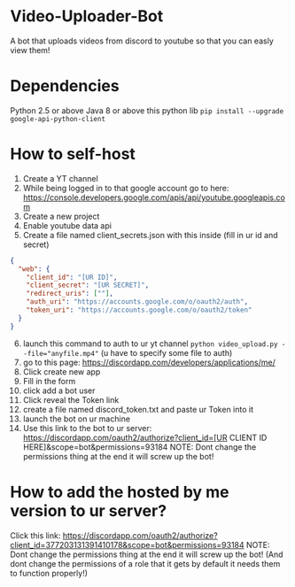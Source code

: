 # Video-Uploader-Bot
A bot that uploads videos from discord to youtube so that you can easly view them!

# Dependencies
Python 2.5 or above
Java 8 or above
this python lib `pip install --upgrade google-api-python-client`

# How to self-host
1. Create a YT channel
2. While being logged in to that google account go to here: https://console.developers.google.com/apis/api/youtube.googleapis.com
3. Create a new project
4. Enable youtube data api
5. Create a file named client_secrets.json with this inside (fill in ur id and secret)
```json
{
  "web": {
    "client_id": "[UR ID]",
    "client_secret": "[UR SECRET]",
    "redirect_uris": [""],
    "auth_uri": "https://accounts.google.com/o/oauth2/auth",
    "token_uri": "https://accounts.google.com/o/oauth2/token"
  }
}
```
6. launch this command to auth to ur yt channel `python video_upload.py --file="anyfile.mp4"` (u have to specify some file to auth)
7. go to this page: https://discordapp.com/developers/applications/me/
8. Click create new app
9. Fill in the form
10. click add a bot user
11. Click reveal the Token link
12. create a file named discord_token.txt and paste ur Token into it
13. launch the bot on ur machine
14. Use this link to the bot to ur server: https://discordapp.com/oauth2/authorize?client_id=[UR CLIENT ID HERE]&scope=bot&permissions=93184
NOTE: Dont change the permissions thing at the end it will screw up the bot!

# How to add the hosted by me version to ur server?
Click this link: https://discordapp.com/oauth2/authorize?client_id=377203131391410178&scope=bot&permissions=93184
NOTE: Dont change the permissions thing at the end it will screw up the bot! (And dont change the permissions of a role that it gets by default it needs them to function properly!)
